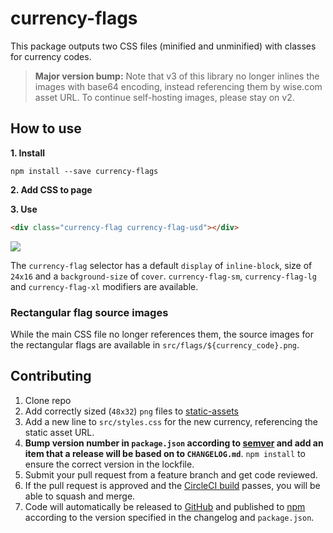 # currency-flags

This package outputs two CSS files (minified and unminified) with classes for currency codes.

> **Major version bump:** Note that v3 of this library no longer inlines the images with base64 encoding, instead referencing them by wise.com asset URL. To continue self-hosting images, please stay on v2.

## How to use

**1. Install**

`npm install --save currency-flags`

**2. Add CSS to page**

**3. Use**

```html
<div class="currency-flag currency-flag-usd"></div>
```

<img src="https://wise.com/public-resources/assets/flags/rectangle/usd.png">

The `currency-flag` selector has a default `display` of `inline-block`, size of `24x16` and a `background-size` of `cover`.
`currency-flag-sm`, `currency-flag-lg` and `currency-flag-xl` modifiers are available.


### Rectangular flag source images

While the main CSS file no longer references them, the source images for the rectangular flags are available in `src/flags/${currency_code}.png`.

## Contributing

1.  Clone repo
1.  Add correctly sized (`48x32`) `png` files to [static-assets](https://github.com/transferwise/static-assets)
1.  Add a new line to `src/styles.css` for the new currency, referencing the static asset URL.
1.  **Bump version number in `package.json` according to [semver](http://semver.org/) and add an item that a release will be based on to `CHANGELOG.md`**. `npm install` to ensure the correct version in the lockfile.
1.  Submit your pull request from a feature branch and get code reviewed.
1.  If the pull request is approved and the [CircleCI build](https://circleci.com/gh/transferwise/currency-flags) passes, you will be able to squash and merge.
1.  Code will automatically be released to [GitHub](https://github.com/transferwise/currency-flags/releases) and published to [npm](https://www.npmjs.com/package/currency-flags) according to the version specified in the changelog and `package.json`.
